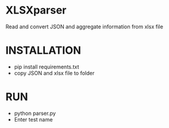 # XLSXparser
Read and convert JSON and aggregate information from xlsx file

# INSTALLATION
* pip install requirements.txt
* copy JSON and xlsx file to folder

# RUN
* python parser.py
* Enter test name
